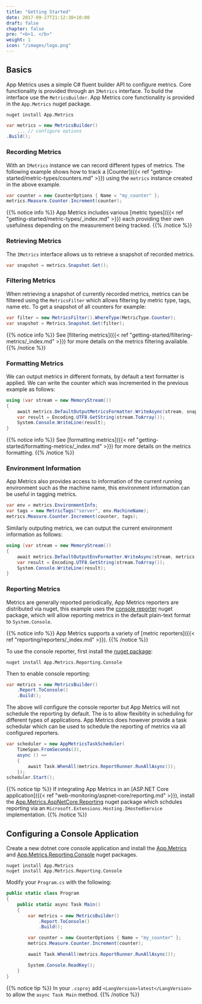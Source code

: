 ```yaml
---
title: "Getting Started"
date: 2017-09-27T21:12:38+10:00
draft: false
chapter: false
pre: "<b>1. </b>"
weight: 1
icon: "/images/logo.png"
---
```


## Basics

App Metrics uses a simple C# fluent builder API to configure metrics. Core functionality is provided through an `IMetrics` interface. To build the interface use the `MetricsBuilder`. App Metrics core functionality is provided in the `App.Metrics` nuget package.

```console
nuget install App.Metrics
```

```csharp
var metrics = new MetricsBuilder()
    ... // configure options
.Build();
```

### Recording Metrics

With an `IMetrics` instance we can record different types of metrics. The following example shows how to track a [Counter]({{< ref "getting-started/metric-types/counters.md" >}}) using the `metrics` instance created in the above example.

```csharp
var counter = new CounterOptions { Name = "my_counter" };
metrics.Measure.Counter.Increment(counter);
```

{{% notice info %}}
App Metrics includes various [metric types]({{< ref "getting-started/metric-types/_index.md" >}}) each providing their own usefulness depending on the measurement being tracked.
{{% /notice %}}

### Retrieving Metrics

The `IMetrics` interface allows us to retrieve a snapshot of recorded metrics.

```csharp
var snapshot = metrics.Snapshot.Get();
```

### Filtering Metrics

When retrieving a snapshot of currently recorded metrics, metrics can be filtered using the `MetricsFilter` which allows filtering by metric type, tags, name etc. To get a snapshot of all counters for example:

```csharp
var filter = new MetricsFilter().WhereType(MetricType.Counter);
var snapshot = Metrics.Snapshot.Get(filter);
```

{{% notice info %}}
See [filtering metrics]({{< ref "getting-started/filtering-metrics/_index.md" >}}) for more details on the metrics filtering available.
{{% /notice %}}

### Formatting Metrics

We can output metrics in different formats, by default a text formatter is applied. We can write the counter which was incremented in the previous example as follows:

```csharp
using (var stream = new MemoryStream())
{
    await metrics.DefaultOutputMetricsFormatter.WriteAsync(stream, snapshot);
    var result = Encoding.UTF8.GetString(stream.ToArray());
    System.Console.WriteLine(result);
}
```

{{% notice info %}}
See [formatting metrics]({{< ref "getting-started/formatting-metrics/_index.md" >}}) for more details on the metrics formatting.
{{% /notice %}}


### Environment Information

App Metrics also provides access to information of the current running environment such as the machine name, this environment information can be useful in tagging metrics.

```csharp
var env = metrics.EnvironmentInfo;
var tags = new MetricTags("server", env.MachineName);
metrics.Measure.Counter.Increment(counter, tags);
```

Similarly outputing metrics, we can output the current environment information as follows:

```csharp
using (var stream = new MemoryStream())
{
    await metrics.DefaultOutputEnvFormatter.WriteAsync(stream, metrics.EnvironmentInfo);
    var result = Encoding.UTF8.GetString(stream.ToArray());
    System.Console.WriteLine(result);
}
```

### Reporting Metrics

Metrics are generally reported periodically, App Metrics reporters are distributed via nuget, this example uses the [console reporter](https://www.nuget.org/packages/App.Metrics.Reporting.Console/) nuget package, which will allow reporting metrics in the default plain-text format to `System.Console`.

{{% notice info %}}
App Metrics supports a variety of [metric reporters]({{< ref "reporting/reporters/_index.md" >}}).
{{% /notice %}}

<i class="fa fa-hand-o-right"></i> To use the console reporter, first install the [nuget package](https://www.nuget.org/packages/App.Metrics.Reporting.Console/):

```console
nuget install App.Metrics.Reporting.Console
```

<i class="fa fa-hand-o-right"></i> Then to enable console reporting:

```csharp
var metrics = new MetricsBuilder()
    .Report.ToConsole()
    .Build();
```

The above will configure the console reporter but App Metrics will not schedule the reporting by default. The is to allow flexiblity in scheduling for different types of applications. App Metrics does however provide a task schedular which can be used to schedule the reporting of metrics via all configured reporters.

```csharp
var scheduler = new AppMetricsTaskScheduler(
    TimeSpan.FromSeconds(3),
    async () =>
    {
        await Task.WhenAll(metrics.ReportRunner.RunAllAsync());
    });
scheduler.Start();
```

{{% notice tip %}}
If integrating App Metrics in an [ASP.NET Core application]({{< ref "web-monitoring/aspnet-core/reporting.md" >}}), install the [App.Metrics.AspNetCore.Reporting](https://www.nuget.org/packages/App.Metrics.AspNetCore.Reporting/) nuget package which schdules reporting via an `Microsoft.Extensions.Hosting.IHostedService` implementation.
{{% /notice %}}

## Configuring a Console Application

<i class="fa fa-hand-o-right"></i> Create a new dotnet core console application and install the [App.Metrics](https://www.nuget.org/packages/App.Metrics/) and [App.Metrics.Reporting.Console](https://www.nuget.org/packages/App.Metrics.Reporting.Console/) nuget packages.

```console
nuget install App.Metrics
nuget install App.Metrics.Reporting.Console
```

<i class="fa fa-hand-o-right"></i> Modify your `Program.cs` with the following:

```csharp
public static class Program
{
    public static async Task Main()
    {
        var metrics = new MetricsBuilder()
            .Report.ToConsole()
            .Build();

        var counter = new CounterOptions { Name = "my_counter" };
        metrics.Measure.Counter.Increment(counter);

        await Task.WhenAll(metrics.ReportRunner.RunAllAsync());

        System.Console.ReadKey();
    }
}
```

{{% notice tip %}}
In your `.csproj` add `<LangVersion>latest</LangVersion>` to allow the `async Task Main` method.
{{% /notice %}}